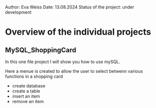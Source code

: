 Author: Eva Weiss
Date: 13.08.2024
Status of the project: under development

# Overview of the individual projects

##  MySQL_ShoppingCard
In this one file project I will show you how to use mySQL.

Here a menue is created to allow the user to select betwenn various functions in a shopping card
 - create database
 - create a table
 - insert an item
 - remove an item

